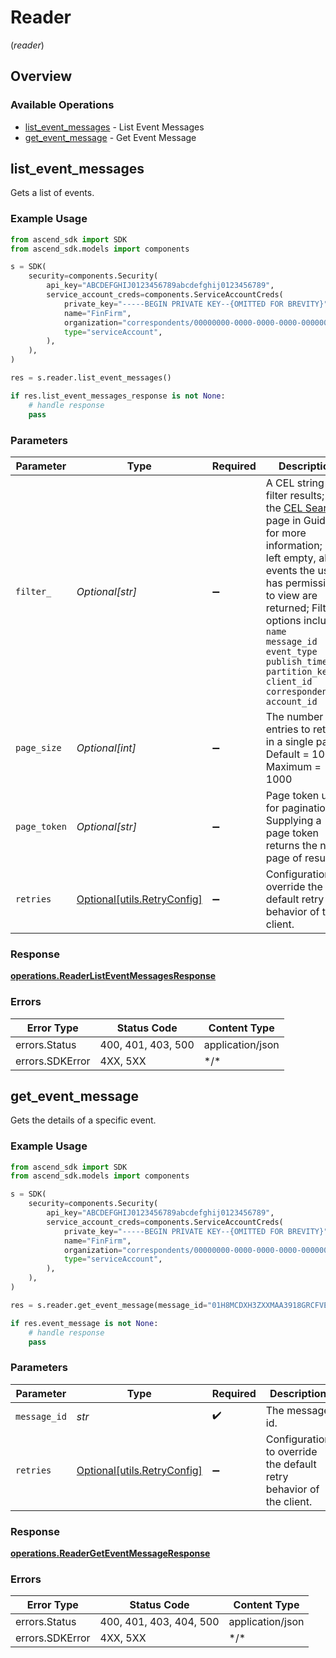 # Reader
(*reader*)

## Overview

### Available Operations

* [list_event_messages](#list_event_messages) - List Event Messages
* [get_event_message](#get_event_message) - Get Event Message

## list_event_messages

Gets a list of events.

### Example Usage

```python
from ascend_sdk import SDK
from ascend_sdk.models import components

s = SDK(
    security=components.Security(
        api_key="ABCDEFGHIJ0123456789abcdefghij0123456789",
        service_account_creds=components.ServiceAccountCreds(
            private_key="-----BEGIN PRIVATE KEY--{OMITTED FOR BREVITY}",
            name="FinFirm",
            organization="correspondents/00000000-0000-0000-0000-000000000000",
            type="serviceAccount",
        ),
    ),
)

res = s.reader.list_event_messages()

if res.list_event_messages_response is not None:
    # handle response
    pass

```

### Parameters

| Parameter                                                                                                                                                                                                                                                                                                                                                                                | Type                                                                                                                                                                                                                                                                                                                                                                                     | Required                                                                                                                                                                                                                                                                                                                                                                                 | Description                                                                                                                                                                                                                                                                                                                                                                              | Example                                                                                                                                                                                                                                                                                                                                                                                  |
| ---------------------------------------------------------------------------------------------------------------------------------------------------------------------------------------------------------------------------------------------------------------------------------------------------------------------------------------------------------------------------------------- | ---------------------------------------------------------------------------------------------------------------------------------------------------------------------------------------------------------------------------------------------------------------------------------------------------------------------------------------------------------------------------------------- | ---------------------------------------------------------------------------------------------------------------------------------------------------------------------------------------------------------------------------------------------------------------------------------------------------------------------------------------------------------------------------------------- | ---------------------------------------------------------------------------------------------------------------------------------------------------------------------------------------------------------------------------------------------------------------------------------------------------------------------------------------------------------------------------------------- | ---------------------------------------------------------------------------------------------------------------------------------------------------------------------------------------------------------------------------------------------------------------------------------------------------------------------------------------------------------------------------------------- |
| `filter_`                                                                                                                                                                                                                                                                                                                                                                                | *Optional[str]*                                                                                                                                                                                                                                                                                                                                                                          | :heavy_minus_sign:                                                                                                                                                                                                                                                                                                                                                                       | A CEL string to filter results; See the [CEL Search](https://developer.apexclearing.com/apex-fintech-solutions/docs/cel-search) page in Guides for more information; If left empty, all events the user has permission to view are returned; Filter options include:<br/> `name`<br/> `message_id`<br/> `event_type`<br/> `publish_time`<br/> `partition_key`<br/> `client_id`<br/> `correspondent_id`<br/> `account_id` | publish_time==timestamp("2023-06-13T23:48:58.343Z")                                                                                                                                                                                                                                                                                                                                      |
| `page_size`                                                                                                                                                                                                                                                                                                                                                                              | *Optional[int]*                                                                                                                                                                                                                                                                                                                                                                          | :heavy_minus_sign:                                                                                                                                                                                                                                                                                                                                                                       | The number of entries to return in a single page; Default = 100; Maximum = 1000                                                                                                                                                                                                                                                                                                          | 50                                                                                                                                                                                                                                                                                                                                                                                       |
| `page_token`                                                                                                                                                                                                                                                                                                                                                                             | *Optional[str]*                                                                                                                                                                                                                                                                                                                                                                          | :heavy_minus_sign:                                                                                                                                                                                                                                                                                                                                                                       | Page token used for pagination; Supplying a page token returns the next page of results                                                                                                                                                                                                                                                                                                  | ZXhhbXBsZQo                                                                                                                                                                                                                                                                                                                                                                              |
| `retries`                                                                                                                                                                                                                                                                                                                                                                                | [Optional[utils.RetryConfig]](../../models/utils/retryconfig.md)                                                                                                                                                                                                                                                                                                                         | :heavy_minus_sign:                                                                                                                                                                                                                                                                                                                                                                       | Configuration to override the default retry behavior of the client.                                                                                                                                                                                                                                                                                                                      |                                                                                                                                                                                                                                                                                                                                                                                          |

### Response

**[operations.ReaderListEventMessagesResponse](../../models/operations/readerlisteventmessagesresponse.md)**

### Errors

| Error Type         | Status Code        | Content Type       |
| ------------------ | ------------------ | ------------------ |
| errors.Status      | 400, 401, 403, 500 | application/json   |
| errors.SDKError    | 4XX, 5XX           | \*/\*              |

## get_event_message

Gets the details of a specific event.

### Example Usage

```python
from ascend_sdk import SDK
from ascend_sdk.models import components

s = SDK(
    security=components.Security(
        api_key="ABCDEFGHIJ0123456789abcdefghij0123456789",
        service_account_creds=components.ServiceAccountCreds(
            private_key="-----BEGIN PRIVATE KEY--{OMITTED FOR BREVITY}",
            name="FinFirm",
            organization="correspondents/00000000-0000-0000-0000-000000000000",
            type="serviceAccount",
        ),
    ),
)

res = s.reader.get_event_message(message_id="01H8MCDXH3ZXXMAA3918GRCFVE")

if res.event_message is not None:
    # handle response
    pass

```

### Parameters

| Parameter                                                           | Type                                                                | Required                                                            | Description                                                         | Example                                                             |
| ------------------------------------------------------------------- | ------------------------------------------------------------------- | ------------------------------------------------------------------- | ------------------------------------------------------------------- | ------------------------------------------------------------------- |
| `message_id`                                                        | *str*                                                               | :heavy_check_mark:                                                  | The message id.                                                     | 01H8MCDXH3ZXXMAA3918GRCFVE                                          |
| `retries`                                                           | [Optional[utils.RetryConfig]](../../models/utils/retryconfig.md)    | :heavy_minus_sign:                                                  | Configuration to override the default retry behavior of the client. |                                                                     |

### Response

**[operations.ReaderGetEventMessageResponse](../../models/operations/readergeteventmessageresponse.md)**

### Errors

| Error Type              | Status Code             | Content Type            |
| ----------------------- | ----------------------- | ----------------------- |
| errors.Status           | 400, 401, 403, 404, 500 | application/json        |
| errors.SDKError         | 4XX, 5XX                | \*/\*                   |